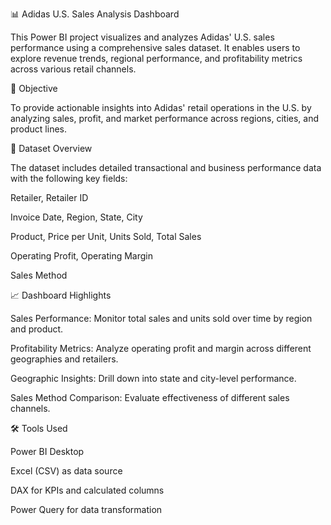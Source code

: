 📊 Adidas U.S. Sales Analysis Dashboard

This Power BI project visualizes and analyzes Adidas' U.S. sales performance using a comprehensive sales dataset. It enables users to explore revenue trends, regional performance, and profitability metrics across various retail channels.

🎯 Objective

To provide actionable insights into Adidas' retail operations in the U.S. by analyzing sales, profit, and market performance across regions, cities, and product lines.

📁 Dataset Overview

The dataset includes detailed transactional and business performance data with the following key fields:

Retailer, Retailer ID

Invoice Date, Region, State, City

Product, Price per Unit, Units Sold, Total Sales

Operating Profit, Operating Margin

Sales Method

📈 Dashboard Highlights

Sales Performance: Monitor total sales and units sold over time by region and product.

Profitability Metrics: Analyze operating profit and margin across different geographies and retailers.

Geographic Insights: Drill down into state and city-level performance.

Sales Method Comparison: Evaluate effectiveness of different sales channels.

🛠 Tools Used

Power BI Desktop

Excel (CSV) as data source

DAX for KPIs and calculated columns

Power Query for data transformation
